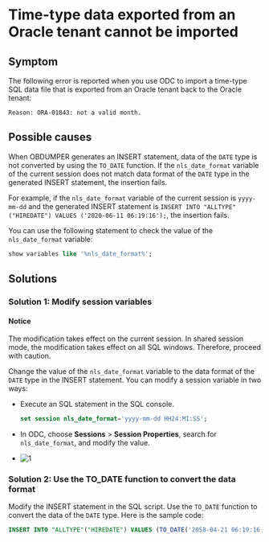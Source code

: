 Time-type data exported from an Oracle tenant cannot be imported
=========================================================

Symptom
-------------------------

The following error is reported when you use ODC to import a time-type SQL data file that is exported from an Oracle tenant back to the Oracle tenant:

```shell
Reason: ORA-01843: not a valid month.
```

Possible causes
-------------------------

When OBDUMPER generates an INSERT statement, data of the `DATE` type is not converted by using the `TO_DATE` function. If the `nls_date_format` variable of the current session does not match data format of the `DATE` type in the generated INSERT statement, the insertion fails.

For example, if the `nls_date_format` variable of the current session is `yyyy-mm-dd` and the generated INSERT statement is `INSERT INTO "ALLTYPE"("HIREDATE") VALUES ('2020-06-11 06:19:16');`, the insertion fails.

You can use the following statement to check the value of the `nls_date_format` variable:

```sql
show variables like '%nls_date_format%';
```



Solutions
-------------------------

### Solution 1: Modify session variables

<main id="notice" type='notice'>
   <h4>Notice</h4>
   <p>The modification takes effect on the current session. In shared session mode, the modification takes effect on all SQL windows. Therefore, proceed with caution. </p>
</main>

Change the value of the `nls_date_format` variable to the data format of the `DATE` type in the INSERT statement. You can modify a session variable in two ways:

* Execute an SQL statement in the SQL console.

   ```sql
   set session nls_date_format='yyyy-mm-dd HH24:MI:SS';
   ```

* In ODC, choose **Sessions** \> **Session Properties**, search for `nls_date_format`, and modify the value.

* ![1](https://obbusiness-private.oss-cn-shanghai.aliyuncs.com/doc/img/odc/420/1300.troubleshooting/300.common-troubleshooting/500.import-and-export/300.data-of-time-type-in-ob-oracle-schema-cannot-be-imported-again/1EN.png)




### Solution 2: Use the TO_DATE function to convert the data format

Modify the INSERT statement in the SQL script. Use the `TO_DATE` function to convert the data of the `DATE` type. Here is the sample code:

```sql
INSERT INTO "ALLTYPE"("HIREDATE") VALUES (TO_DATE('2058-04-21 06:19:16', 'yyyy-mm-dd HH24:MI:SS'));
```
